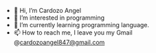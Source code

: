 - 👋 Hi, I’m Cardozo Angel
- 👀 I’m interested in programming
- 🌱 I’m currently learning programming language.
- 📫 How to reach me, I leave you my Gmail @cardozoangel847@gmail.com
<!---
CardozoAngel/CardozoAngel is a ✨ special ✨ repository because its `README.md` (this file) appears on your GitHub profile.
You can click the Preview link to take a look at your changes.
--->
